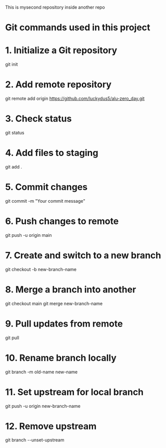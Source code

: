 This is mysecond repository inside another repo
# Git commands used in this project

# 1. Initialize a Git repository
git init

# 2. Add remote repository
git remote add origin https://github.com/luckydus5/alu-zero_day.git

# 3. Check status
git status

# 4. Add files to staging
git add .

# 5. Commit changes
git commit -m "Your commit message"

# 6. Push changes to remote
git push -u origin main

# 7. Create and switch to a new branch
git checkout -b new-branch-name

# 8. Merge a branch into another
git checkout main
git merge new-branch-name

# 9. Pull updates from remote
git pull

# 10. Rename branch locally
git branch -m old-name new-name

# 11. Set upstream for local branch
git push -u origin new-branch-name

# 12. Remove upstream
git branch --unset-upstream
